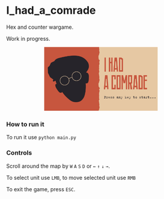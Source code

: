 # I_had_a_comrade
Hex and counter wargame.

Work in progress.
<p align="center">
  <img src="assets/comrade.png" width="60%" />
</p>

### How to run it

To run it use ``python main.py``

### Controls

Scroll around the map by ``W`` ``A`` ``S`` ``D`` or ``←`` ``↑`` ``↓`` ``→``.

To select unit use ``LMB``, to move selected unit use ``RMB``

To exit the game, press ``ESC``.
